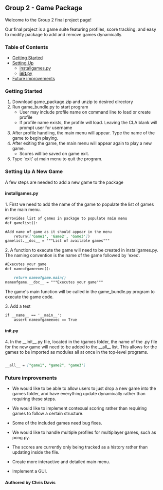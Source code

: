 ## Group 2 - Game Package


Welcome to the Group 2 final project page!

Our final project is a game suite featuring profiles, score tracking, and easy to modify package to add and remove games dynamically.

### Table of Contents

- [Getting Started](#getting-started)
- [Setting Up](#setting-up)
  * [installgames.py](#installgamespy)
  * [__init__.py](#__init__py)
- [Future improvements](#future-improvements)


### Getting Started

1. Download game_package.zip and unzip to desired directory
2. Run game_bundle.py to start program
   - User may include profile name on command line to load or create profile
   - If profile name exists, the profile will load. Leaving the CLA blank will prompt user for username
3. After profile handling, the main menu will appear. Type the name of the game to begin playing.
4. After exiting the game, the main menu will appear again to play a new game.
   - Scores will be saved on game exit.
5. Type 'exit' at main menu to quit the program.


### Setting Up A New Game

A few steps are needed to add a new game to the package

#### installgames.py

1\. First we need to add the name of the game to populate the list of games in the main menu.

```markdown
#Provides list of games in package to populate main menu
def gamelist():

#Add name of game as it should appear in the menu
	return(['Game1', 'Game2', 'Game3'])
gamelist.__doc__ = """List of available games"""
```


2\. A function to execute the game will need to be created in installgames.py.
The naming convention is the name of the game followed by 'exec'.

```markdown
#Executes your game
def nameofgameexec():

	return nameofgame.main()
nameofgame.__doc__ = """Executes your game"""
```

The game's main function will be called in the game_bundle.py program to execute the game code.

3\. Add a test 

```markdown
if __name__ == '__main__':
    assert nameofgameexec == True
```

#### __init__.py

4\. In the \_\_init\_\_.py file, located in the \games folder, the name of the .py file for the new game will need to be added to the \_\_all\_\_ list. This allows for the games to be imported as modules all at once in the top-level programs.

```markdown

__all__ = ["game1", "game2", "game3"]

```

### Future improvements

- We would like to be able to allow users to just drop a new game into the games folder, and have everything update dynamically rather than requiring these steps.

- We would like to implement contexual scoring rather than requiring games to follow a certain structure.

- Some of the included games need bug fixes.

- We would like to handle multiple profiles for multiplayer games, such as pong.py.

- The scores are currently only being tracked as a history rather than updating inside the file.

- Create more interactive and detailed main menu.

- Implement a GUI.



#### Authored by Chris Davis
